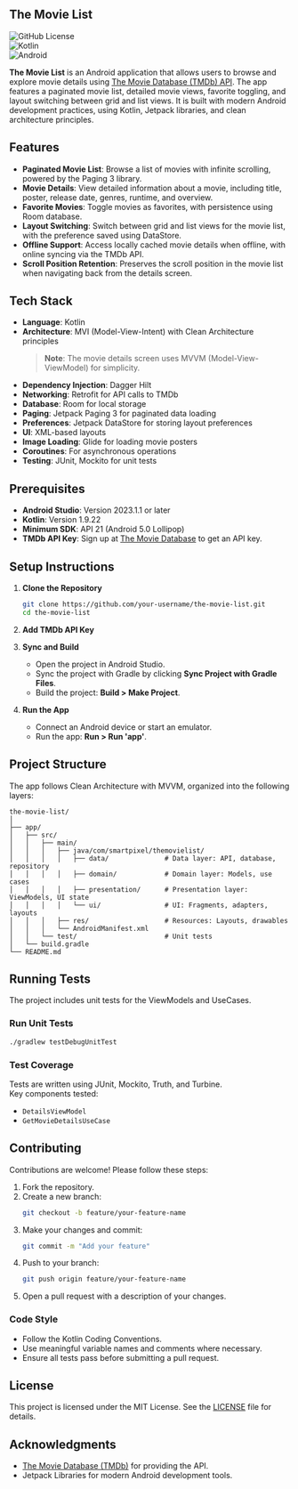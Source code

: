 ## The Movie List

![GitHub License](https://img.shields.io/badge/license-MIT-blue.svg)  
![Kotlin](https://img.shields.io/badge/Kotlin-1.9.22-blue.svg)  
![Android](https://img.shields.io/badge/Android-5.0+-green.svg)

**The Movie List** is an Android application that allows users to browse and explore movie details using [The Movie Database (TMDb) API](https://www.themoviedb.org/). The app features a paginated movie list, detailed movie views, favorite toggling, and layout switching between grid and list views. It is built with modern Android development practices, using Kotlin, Jetpack libraries, and clean architecture principles.

## Features

- **Paginated Movie List**: Browse a list of movies with infinite scrolling, powered by the Paging 3 library.
- **Movie Details**: View detailed information about a movie, including title, poster, release date, genres, runtime, and overview.
- **Favorite Movies**: Toggle movies as favorites, with persistence using Room database.
- **Layout Switching**: Switch between grid and list views for the movie list, with the preference saved using DataStore.
- **Offline Support**: Access locally cached movie details when offline, with online syncing via the TMDb API.
- **Scroll Position Retention**: Preserves the scroll position in the movie list when navigating back from the details screen.

## Tech Stack

- **Language**: Kotlin
- **Architecture**: MVI (Model-View-Intent) with Clean Architecture principles  
  > **Note**: The movie details screen uses MVVM (Model-View-ViewModel) for simplicity.
- **Dependency Injection**: Dagger Hilt
- **Networking**: Retrofit for API calls to TMDb
- **Database**: Room for local storage
- **Paging**: Jetpack Paging 3 for paginated data loading
- **Preferences**: Jetpack DataStore for storing layout preferences
- **UI**: XML-based layouts
- **Image Loading**: Glide for loading movie posters
- **Coroutines**: For asynchronous operations
- **Testing**: JUnit, Mockito for unit tests

## Prerequisites

- **Android Studio**: Version 2023.1.1 or later
- **Kotlin**: Version 1.9.22
- **Minimum SDK**: API 21 (Android 5.0 Lollipop)
- **TMDb API Key**: Sign up at [The Movie Database](https://www.themoviedb.org/) to get an API key.

## Setup Instructions

1. **Clone the Repository**  
   ```bash
   git clone https://github.com/your-username/the-movie-list.git
   cd the-movie-list
   ```

2. **Add TMDb API Key**  

3. **Sync and Build**  
   - Open the project in Android Studio.  
   - Sync the project with Gradle by clicking **Sync Project with Gradle Files**.  
   - Build the project: **Build > Make Project**.

4. **Run the App**  
   - Connect an Android device or start an emulator.  
   - Run the app: **Run > Run 'app'**.

## Project Structure

The app follows Clean Architecture with MVVM, organized into the following layers:

```
the-movie-list/
│
├── app/
│   ├── src/
│   │   ├── main/
│   │   │   ├── java/com/smartpixel/themovielist/
│   │   │   │   ├── data/              # Data layer: API, database, repository
│   │   │   │   ├── domain/            # Domain layer: Models, use cases
│   │   │   │   ├── presentation/      # Presentation layer: ViewModels, UI state
│   │   │   │   └── ui/                # UI: Fragments, adapters, layouts
│   │   │   ├── res/                   # Resources: Layouts, drawables
│   │   │   └── AndroidManifest.xml
│   │   └── test/                      # Unit tests
│   └── build.gradle
└── README.md
```

## Running Tests

The project includes unit tests for the ViewModels and UseCases.

### Run Unit Tests

```bash
./gradlew testDebugUnitTest
```

### Test Coverage

Tests are written using JUnit, Mockito, Truth, and Turbine.  
Key components tested:
- `DetailsViewModel`
- `GetMovieDetailsUseCase`

## Contributing

Contributions are welcome! Please follow these steps:

1. Fork the repository.  
2. Create a new branch:  
   ```bash
   git checkout -b feature/your-feature-name
   ```
3. Make your changes and commit:  
   ```bash
   git commit -m "Add your feature"
   ```
4. Push to your branch:  
   ```bash
   git push origin feature/your-feature-name
   ```
5. Open a pull request with a description of your changes.

### Code Style

- Follow the Kotlin Coding Conventions.  
- Use meaningful variable names and comments where necessary.  
- Ensure all tests pass before submitting a pull request.

## License

This project is licensed under the MIT License. See the [LICENSE](LICENSE) file for details.

## Acknowledgments

- [The Movie Database (TMDb)](https://www.themoviedb.org/) for providing the API.  
- Jetpack Libraries for modern Android development tools.  
